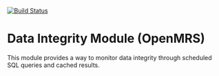 [![Build Status](https://secure.travis-ci.org/openmrs/openmrs-module-dataintegrity.png)](https://travis-ci.org/openmrs/openmrs-module-dataintegrity)

Data Integrity Module (OpenMRS)
==========================

This module provides a way to monitor data integrity through scheduled SQL queries and cached results.
